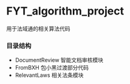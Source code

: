 # FYT_algorithm_project
用于法域通的相关算法代码

### 目录结构
- DocumentReview 智能文档审核模块
- FromBXH 包小黑过渡部分代码
- RelevantLaws 相关法条模块
